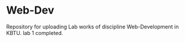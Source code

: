 # Web-Dev
Repository for uploading Lab works of discipline Web-Development in KBTU.
lab 1 completed.
